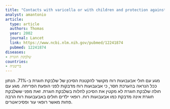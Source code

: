 ```yaml
---
title: "Contacts with varicella or with children and protection against herpes zoster in adults: a case-control study"
analyst: amantonio
article:
  type: article
  authors: Thomas
  year: 2002
  journal: Lancet
  link: https://www.ncbi.nlm.nih.gov/pubmed/12241874
  pubmed: 12241874
diseases:
- שלבקת חוגרת
countries:
- בריטניה
---
```


מגע עם חולי אבעבועות רוח מקושר להקטנת הסיכון של שלבקת חוגרת ב-71%. הנתון ככל הנראה בהערכת חסר, כי אבעבועות רוח מדבקות לפני הופעת הפריחה.
מגע עם חולה שלבקת חוגרת לא מקטין את הסיכון לחלות בשלבקת חוגרת. זאת מפני ששלבקת חוגרת אינה מדבקת כמו אבעבועות רוח. רופאי ילדים חולים באבעבועות רוח הרבה פחות מאשר רופאי עור ופסיכיאטרים.
